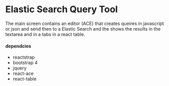 # Elastic Search Query Tool

The main screen contains an editor (ACE) that creates queires in javascript or json and send then to a Elastic Search and the shows the results in the textarea and in a tabs in a react table.

#### dependcies
- reactstrap
- bootstrap 4
- jquery
- react-ace
- react-table
